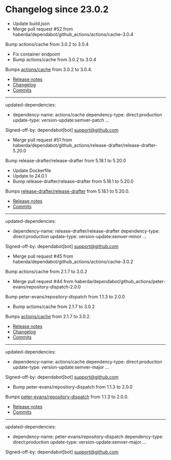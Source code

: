 # Changelog since 23.0.2
- Update build.json 
- Merge pull request #52 from haberda/dependabot/github_actions/actions/cache-3.0.4

Bump actions/cache from 3.0.2 to 3.0.4 
- Fix container endpoint 
- Bump actions/cache from 3.0.2 to 3.0.4

Bumps [actions/cache](https://github.com/actions/cache) from 3.0.2 to 3.0.4.
- [Release notes](https://github.com/actions/cache/releases)
- [Changelog](https://github.com/actions/cache/blob/main/RELEASES.md)
- [Commits](https://github.com/actions/cache/compare/v3.0.2...v3.0.4)

---
updated-dependencies:
- dependency-name: actions/cache
  dependency-type: direct:production
  update-type: version-update:semver-patch
...

Signed-off-by: dependabot[bot] <support@github.com> 
- Merge pull request #51 from haberda/dependabot/github_actions/release-drafter/release-drafter-5.20.0

Bump release-drafter/release-drafter from 5.18.1 to 5.20.0 
- Update Dockerfile 
- Update to 24.0.1 
- Bump release-drafter/release-drafter from 5.18.1 to 5.20.0

Bumps [release-drafter/release-drafter](https://github.com/release-drafter/release-drafter) from 5.18.1 to 5.20.0.
- [Release notes](https://github.com/release-drafter/release-drafter/releases)
- [Commits](https://github.com/release-drafter/release-drafter/compare/v5.18.1...v5.20.0)

---
updated-dependencies:
- dependency-name: release-drafter/release-drafter
  dependency-type: direct:production
  update-type: version-update:semver-minor
...

Signed-off-by: dependabot[bot] <support@github.com> 
- Merge pull request #45 from haberda/dependabot/github_actions/actions/cache-3.0.2

Bump actions/cache from 2.1.7 to 3.0.2 
- Merge pull request #44 from haberda/dependabot/github_actions/peter-evans/repository-dispatch-2.0.0

Bump peter-evans/repository-dispatch from 1.1.3 to 2.0.0 
- Bump actions/cache from 2.1.7 to 3.0.2

Bumps [actions/cache](https://github.com/actions/cache) from 2.1.7 to 3.0.2.
- [Release notes](https://github.com/actions/cache/releases)
- [Changelog](https://github.com/actions/cache/blob/main/RELEASES.md)
- [Commits](https://github.com/actions/cache/compare/v2.1.7...v3.0.2)

---
updated-dependencies:
- dependency-name: actions/cache
  dependency-type: direct:production
  update-type: version-update:semver-major
...

Signed-off-by: dependabot[bot] <support@github.com> 
- Bump peter-evans/repository-dispatch from 1.1.3 to 2.0.0

Bumps [peter-evans/repository-dispatch](https://github.com/peter-evans/repository-dispatch) from 1.1.3 to 2.0.0.
- [Release notes](https://github.com/peter-evans/repository-dispatch/releases)
- [Commits](https://github.com/peter-evans/repository-dispatch/compare/v1.1.3...v2.0.0)

---
updated-dependencies:
- dependency-name: peter-evans/repository-dispatch
  dependency-type: direct:production
  update-type: version-update:semver-major
...

Signed-off-by: dependabot[bot] <support@github.com> 
